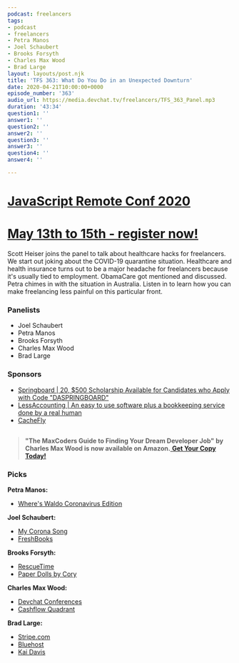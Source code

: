 ```yaml
---
podcast: freelancers
tags:
- podcast
- freelancers
- Petra Manos
- Joel Schaubert
- Brooks Forsyth
- Charles Max Wood
- Brad Large
layout: layouts/post.njk
title: 'TFS 363: What Do You Do in an Unexpected Downturn'
date: 2020-04-21T10:00:00+0000
episode_number: '363'
audio_url: https://media.devchat.tv/freelancers/TFS_363_Panel.mp3
duration: '43:34'
question1: ''
answer1: ''
question2: ''
answer2: ''
question3: ''
answer3: ''
question4: ''
answer4: ''

---
```

# [JavaScript Remote Conf 2020](https://devchat.tv/conferences/javascript-remote-2020/ "JavaScript Remote Conf 2020")

# [May 13th to 15th - register now!](https://devchat.tv/conferences/javascript-remote-2020/ "JavaScript Remote Conf 2020")

Scott Heiser joins the panel to talk about healthcare hacks for freelancers. We start out joking about the COVID-19 quarantine situation. Healthcare and health insurance turns out to be a major headache for freelancers because it's usually tied to employment. ObamaCare got mentioned and discussed. Petra chimes in with the situation in Australia. Listen in to learn how you can make freelancing less painful on this particular front.

### **Panelists**

* Joel Schaubert
* Petra Manos
* Brooks Forsyth
* Charles Max Wood
* Brad Large

### **Sponsors**

* [Springboard | 20, $500 Scholarship Available for Candidates who Apply with Code "DASPRINGBOARD"](http://go.thoughtleaders.io/1825520200422)
* [LessAccounting | An easy to use software plus a bookkeeping service done by a real human](https://www.lessaccounting.com/bookkeeping/?source=thefreelancershow)
* [CacheFly](https://www.cachefly.com/)

## 

> **"The MaxCoders Guide to Finding Your Dream Developer Job" by Charles Max Wood is now available on Amazon.**[ **Get Your Copy Today!**](https://www.amazon.com/gp/product/B081MBL5C9/ref=as_li_ss_tl?ie=UTF8&linkCode=sl1&tag=devchattv-20&linkId=9d61363241636e2546ef46abba198746&language=en_US)

### **Picks**

**Petra Manos:**

* [Where's Waldo Coronavirus Edition](https://www.boredpanda.com/where-is-waldo-coronavirus-edition-book/?utm_source=google&utm_medium=organic&utm_campaign=organic)

**Joel Schaubert:**

* [My Corona Song](https://www.youtube.com/watch?v=ojrtwXqqc6g)
* [FreshBooks](https://www.freshbooks.com/)

**Brooks Forsyth:**

* [RescueTime](https://www.rescuetime.com/)
* [Paper Dolls by Cory](https://www.facebook.com/PaperDollsByCory/)

**Charles Max Wood:**

* [Devchat Conferences](https://devchat.tv/conferences/)
* [Cashflow Quadrant](https://www.amazon.com/Rich-Dads-CASHFLOW-Quadrant-Financial/dp/1612680054)

**Brad Large:**

* [Stripe.com](https://stripe.com/)
* [Bluehost](https://www.bluehost.com/)
* [Kai Davis](https://kaidavis.com/)